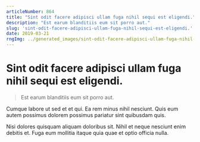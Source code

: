 ```yaml
---
articleNumber: 864
title: "Sint odit facere adipisci ullam fuga nihil sequi est eligendi."
description: "Est earum blanditiis eum sit porro aut."
slug: 'sint-odit-facere-adipisci-ullam-fuga-nihil-sequi-est-eligendi.'
date: 2019-03-21
rngImg: ../generated_images/sint-odit-facere-adipisci-ullam-fuga-nihil-sequi-est-eligendi..jpg
---
```


# Sint odit facere adipisci ullam fuga nihil sequi est eligendi.

> Est earum blanditiis eum sit porro aut.

Cumque labore ut sed et et qui. Ea rem minus nihil nesciunt. Quis eum autem possimus dolorem possimus pariatur sint quibusdam quis.
 Nisi dolores quisquam aliquam doloribus sit. Nihil et neque nesciunt enim debitis et. Fuga eum mollitia itaque quia quae et optio officia nulla.
